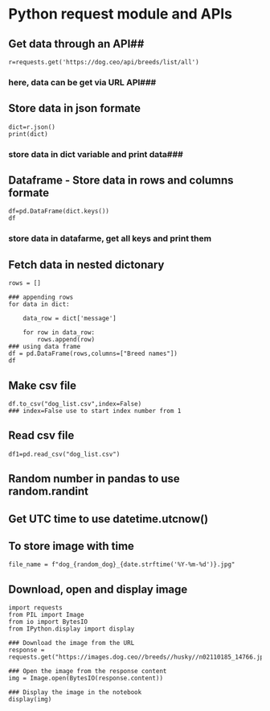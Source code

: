 <h1> Python request module and APIs </h1>

## Get data through an API##
```
r=requests.get('https://dog.ceo/api/breeds/list/all')
```
### here, data can be get via URL API###

## Store data in json formate ##
```
dict=r.json()
print(dict)

```
### store data in dict variable and print data###

## Dataframe - Store data in rows and columns formate
```
df=pd.DataFrame(dict.keys())
df
```
### store data in datafarme, get all keys and print them

## Fetch data in nested dictonary 
```
rows = []  

### appending rows
for data in dict:
    
    data_row = dict['message']
      
    for row in data_row:       
        rows.append(row)
### using data frame
df = pd.DataFrame(rows,columns=["Breed names"])
df
```
## Make csv file
```
df.to_csv("dog_list.csv",index=False)
### index=False use to start index number from 1 
```

## Read csv file
```
df1=pd.read_csv("dog_list.csv") 
```
## Random number in pandas to use random.randint

## Get UTC time to use datetime.utcnow()

## To store image with time 
```
file_name = f"dog_{random_dog}_{date.strftime('%Y-%m-%d')}.jpg"
```
## Download, open and display image 
```
import requests
from PIL import Image
from io import BytesIO
from IPython.display import display

### Download the image from the URL
response = requests.get("https://images.dog.ceo//breeds//husky//n02110185_14766.jpg")

### Open the image from the response content
img = Image.open(BytesIO(response.content))

### Display the image in the notebook
display(img)
```







